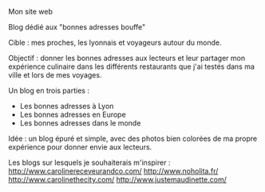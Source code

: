 Mon site web 

Blog dédié aux "bonnes adresses bouffe" 

Cible : mes proches, les lyonnais et voyageurs autour du monde. 

Objectif : donner les bonnes adresses aux lecteurs et leur partager mon expérience culinaire dans les différents restaurants que j'ai testés dans ma ville et lors de mes voyages. 

Un blog en trois parties : 
- Les bonnes adresses à Lyon
- Les bonnes adresses en Europe
- Les bonnes adresses dans le monde

Idée : un blog épuré et simple, avec des photos bien colorées de ma propre expérience pour donner envie aux lecteurs. 

Les blogs sur lesquels je souhaiterais m'inspirer : 
http://www.carolinereceveurandco.com/ 
http://www.noholita.fr/
http://www.carolinethecity.com/ 
http://www.justemaudinette.com/
